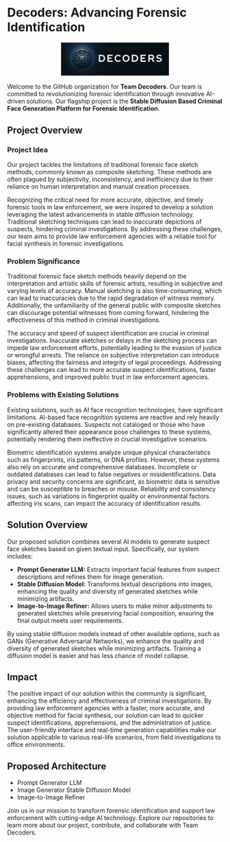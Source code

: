 
<body>
    <div class="content">
         <h1>Decoders: Advancing Forensic Identification</h1>
    <div style="text-align: center;">
        <img src="/profile/logo_banner.jpg" alt="Decoders Logo" width="50%">
    </div>
    <p>Welcome to the GitHub organization for <strong>Team Decoders</strong>. Our team is committed to revolutionizing forensic identification through innovative AI-driven solutions. Our flagship project is the <strong>Stable Diffusion Based Criminal Face Generation Platform for Forensic Identification</strong>.</p>

        
  <h2>Project Overview</h2>
  
  <h3>Project Idea</h3>
  <p>Our project tackles the limitations of traditional forensic face sketch methods, commonly known as composite sketching. These methods are often plagued by subjectivity, inconsistency, and inefficiency due to their reliance on human interpretation and manual creation processes.</p>
  
  <p>Recognizing the critical need for more accurate, objective, and timely forensic tools in law enforcement, we were inspired to develop a solution leveraging the latest advancements in stable diffusion technology. Traditional sketching techniques can lead to inaccurate depictions of suspects, hindering criminal investigations. By addressing these challenges, our team aims to provide law enforcement agencies with a reliable tool for facial synthesis in forensic investigations.</p>
  
  <h3>Problem Significance</h3>
  <p>Traditional forensic face sketch methods heavily depend on the interpretation and artistic skills of forensic artists, resulting in subjective and varying levels of accuracy. Manual sketching is also time-consuming, which can lead to inaccuracies due to the rapid degradation of witness memory. Additionally, the unfamiliarity of the general public with composite sketches can discourage potential witnesses from coming forward, hindering the effectiveness of this method in criminal investigations.</p>
  
  <p>The accuracy and speed of suspect identification are crucial in criminal investigations. Inaccurate sketches or delays in the sketching process can impede law enforcement efforts, potentially leading to the evasion of justice or wrongful arrests. The reliance on subjective interpretation can introduce biases, affecting the fairness and integrity of legal proceedings. Addressing these challenges can lead to more accurate suspect identifications, faster apprehensions, and improved public trust in law enforcement agencies.</p>
  
  <h3>Problems with Existing Solutions</h3>
  <p>Existing solutions, such as AI face recognition technologies, have significant limitations. AI-based face recognition systems are reactive and rely heavily on pre-existing databases. Suspects not cataloged or those who have significantly altered their appearance pose challenges to these systems, potentially rendering them ineffective in crucial investigative scenarios.</p>
  
  <p>Biometric identification systems analyze unique physical characteristics such as fingerprints, iris patterns, or DNA profiles. However, these systems also rely on accurate and comprehensive databases. Incomplete or outdated databases can lead to false negatives or misidentifications. Data privacy and security concerns are significant, as biometric data is sensitive and can be susceptible to breaches or misuse. Reliability and consistency issues, such as variations in fingerprint quality or environmental factors affecting iris scans, can impact the accuracy of identification results.</p>
  
  <h2>Solution Overview</h2>
  <p>Our proposed solution combines several AI models to generate suspect face sketches based on given textual input. Specifically, our system includes:</p>
  
  <ul>
      <li><strong>Prompt Generator LLM:</strong> Extracts important facial features from suspect descriptions and refines them for image generation.</li>
      <li><strong>Stable Diffusion Model:</strong> Transforms textual descriptions into images, enhancing the quality and diversity of generated sketches while minimizing artifacts.</li>
      <li><strong>Image-to-Image Refiner:</strong> Allows users to make minor adjustments to generated sketches while preserving facial composition, ensuring the final output meets user requirements.</li>
  </ul>
  
  <p>By using stable diffusion models instead of other available options, such as GANs (Generative Adversarial Networks), we enhance the quality and diversity of generated sketches while minimizing artifacts. Training a diffusion model is easier and has less chance of model collapse.</p>
  
  <h2>Impact</h2>
  <p>The positive impact of our solution within the community is significant, enhancing the efficiency and effectiveness of criminal investigations. By providing law enforcement agencies with a faster, more accurate, and objective method for facial synthesis, our solution can lead to quicker suspect identifications, apprehensions, and the administration of justice. The user-friendly interface and real-time generation capabilities make our solution applicable to various real-life scenarios, from field investigations to office environments.</p>
  
  <h2>Proposed Architecture</h2>
  <ul>
      <li>Prompt Generator LLM</li>
      <li>Image Generator Stable Diffusion Model</li>
      <li>Image-to-Image Refiner</li>
  </ul>
  
  <p>Join us in our mission to transform forensic identification and support law enforcement with cutting-edge AI technology. Explore our repositories to learn more about our project, contribute, and collaborate with Team Decoders.</p>
</div>
</body>
</html>
